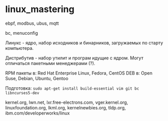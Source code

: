 # linux_mastering

ebpf, modbus, ubus, mqtt

bc, menuconfig

Линукс - ядро, набор исходников и бинарников, загружаемых по старту компьютера.

Дистрибутив - набор утилит и програм идущие с ядром. Могут отличаться пакетными менеджерами (?).

RPM пакеты в: Red Hat Enterprise Linux, Fedora, CentOS
DEB        в: Open Suse, Debian, Ubuntu, Gentoo

Подготовка: `sudo apt-get install build-essential vim git bc libncurses5-dev`

kernel.org, lwn.net, lxr.free-electrons.com, vger.kernel.org, linuxfoundation.org, lkml.org, kernelnewbies.org, tldp.org, ibm.com/developerworks/linux
